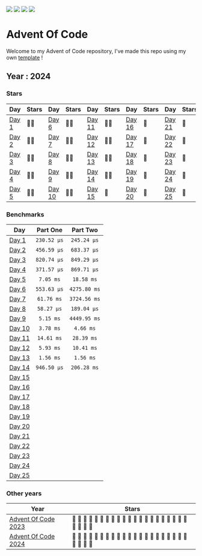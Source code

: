 ![](https://img.shields.io/github/last-commit/yyewolf/goaoc-2024?style=flat-square)
![](https://img.shields.io/badge/day%20📅-%!s(int=14)-blue)
![](https://img.shields.io/badge/stars%20⭐-28-yellow)
![](https://img.shields.io/badge/days%20completed-14-red)

# Advent Of Code

Welcome to my Advent of Code repository, I've made this repo using my own [template](https://github.com/yyewolf/goaoc) ! 

## Year : 2024

### Stars

| Day | Stars | Day | Stars | Day | Stars | Day | Stars | Day | Stars |
| --- | :---- | --- | :---- | --- | :---- | --- | :---- | --- | :---- |
| [Day 1](https://adventofcode.com/2024/day/1) | 🌟🌟 | [Day 6](https://adventofcode.com/2024/day/6) | 🌟🌟 | [Day 11](https://adventofcode.com/2024/day/11) | 🌟🌟 | [Day 16](https://adventofcode.com/2024/day/16) | 🎄 | [Day 21](https://adventofcode.com/2024/day/21) | 🎄 |
| [Day 2](https://adventofcode.com/2024/day/2) | 🌟🌟 | [Day 7](https://adventofcode.com/2024/day/7) | 🌟🌟 | [Day 12](https://adventofcode.com/2024/day/12) | 🌟🌟 | [Day 17](https://adventofcode.com/2024/day/17) | 🎄 | [Day 22](https://adventofcode.com/2024/day/22) | 🎄 |
| [Day 3](https://adventofcode.com/2024/day/3) | 🌟🌟 | [Day 8](https://adventofcode.com/2024/day/8) | 🌟🌟 | [Day 13](https://adventofcode.com/2024/day/13) | 🌟🌟 | [Day 18](https://adventofcode.com/2024/day/18) | 🎄 | [Day 23](https://adventofcode.com/2024/day/23) | 🎄 |
| [Day 4](https://adventofcode.com/2024/day/4) | 🌟🌟 | [Day 9](https://adventofcode.com/2024/day/9) | 🌟🌟 | [Day 14](https://adventofcode.com/2024/day/14) | 🌟🌟 | [Day 19](https://adventofcode.com/2024/day/19) | 🎄 | [Day 24](https://adventofcode.com/2024/day/24) | 🎄 |
| [Day 5](https://adventofcode.com/2024/day/5) | 🌟🌟 | [Day 10](https://adventofcode.com/2024/day/10) | 🌟🌟 | [Day 15](https://adventofcode.com/2024/day/15) | 🎄 | [Day 20](https://adventofcode.com/2024/day/20) | 🎄 | [Day 25](https://adventofcode.com/2024/day/25) | 🎄 |


### Benchmarks

| Day | Part One | Part Two |
| --- | :------: | :------: |
| [Day 1](/2024/day01) | `230.52 μs` | `245.24 μs`|
| [Day 2](/2024/day02) | `456.59 μs` | `683.37 μs`|
| [Day 3](/2024/day03) | `820.74 μs` | `849.29 μs`|
| [Day 4](/2024/day04) | `371.57 μs` | `869.71 μs`|
| [Day 5](/2024/day05) | `7.05 ms` | `18.58 ms`|
| [Day 6](/2024/day06) | `553.63 μs` | `4275.80 ms`|
| [Day 7](/2024/day07) | `61.76 ms` | `3724.56 ms`|
| [Day 8](/2024/day08) | `58.27 μs` | `189.04 μs`|
| [Day 9](/2024/day09) | `5.15 ms` | `4449.95 ms`|
| [Day 10](/2024/day10) | `3.78 ms` | `4.66 ms`|
| [Day 11](/2024/day11) | `14.61 ms` | `28.39 ms`|
| [Day 12](/2024/day12) | `5.93 ms` | `10.41 ms`|
| [Day 13](/2024/day13) | `1.56 ms` | `1.56 ms`|
| [Day 14](/2024/day14) | `946.50 μs` | `206.28 ms`|
| [Day 15](/2024/day15) | | |
| [Day 16](/2024/day16) | | |
| [Day 17](/2024/day17) | | |
| [Day 18](/2024/day18) | | |
| [Day 19](/2024/day19) | | |
| [Day 20](/2024/day20) | | |
| [Day 21](/2024/day21) | | |
| [Day 22](/2024/day22) | | |
| [Day 23](/2024/day23) | | |
| [Day 24](/2024/day24) | | |
| [Day 25](/2024/day25) | | |


### Other years

| Year | Stars |
| ---- | ----- |
| [Advent Of Code 2023](/2023) | 💛 💛 💛 💛 💛 💛 💛 💛 💛 💛 💛 💛 💛 💛 💛 💛 💛 💛 💛 💛 💛 💛 💛 💛 💛 |
| [Advent Of Code 2024](/2024) | 💛 💛 💛 💛 💛 💛 💛 💛 💛 💛 💛 💛 💛 💛 🖤 🖤 🖤 🖤 🖤 🖤 🖤 🖤 🖤 🖤 🖤 |
